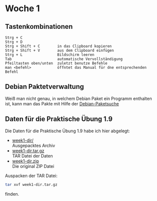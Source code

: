 # Woche 1

## Tastenkombinationen

```
Strg + C
Strg + D
Strg + Shift + C        in das Clipboard kopieren
Strg + Shift + V        aus dem Clipboard einfügen
Strg + L                Bildschirm leeren
Tab                     automatische Vervollständigung
Pfeiltasten oben/unten  zuletzt benutze Befehle
man <befehl>            öffntet das Manual für dne entsprechenden Befehl
```

## Debian Paktetverwaltung
Weiß man nicht genau, in welchem Debian Paket ein Programm enthalten ist, kann
man das Pakte mit Hilfe der [Debian-Paketsuche](https://packages.debian.org/index)

## Daten für die Praktische Übung 1.9
Die Daten für die Praktische Übung 1.9 habe ich hier abgelegt:

- [week1-dir/](https://github.com/maroph/openhpi_linux-cli_2022/tree/main/samples/week1-dir)  
  Ausgepacktes Archiv
- [week1-dir.tar.gz](https://raw.githubusercontent.com/maroph/openhpi_linux-cli_2022/main/samples/week1-dir.tar.gz)  
  TAR Datei der Daten
- [week1-dir.zip](https://raw.githubusercontent.com/maroph/openhpi_linux-cli_2022/main/samples/week1-dir.zip)  
  Die original ZIP Datei

Auspacken der TAR Datei:

```bash
tar xvf week1-dir.tar.gz
```
finden.
